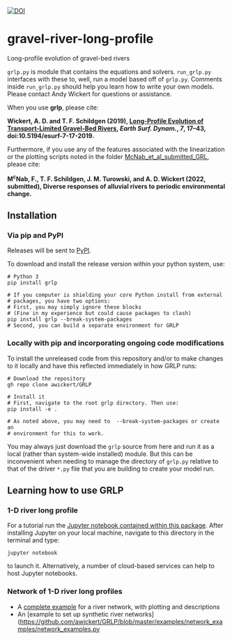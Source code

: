 [![DOI](https://zenodo.org/badge/DOI/10.5281/zenodo.6968526.svg)](https://doi.org/10.5281/zenodo.6968526)

# gravel-river-long-profile
Long-profile evolution of gravel-bed rivers

`grlp.py` is module that contains the equations and solvers. `run_grlp.py` interfaces with these to, well, run a model based off of `grlp.py`. Comments inside `run_grlp.py` should help you learn how to write your own models. Please contact Andy Wickert for questions or assistance.


When you use **grlp**, please cite:

**Wickert, A. D. and T. F. Schildgen (2019), [Long-Profile Evolution of Transport-Limited Gravel-Bed Rivers](https://www.earth-surf-dynam.net/7/17/2019/esurf-7-17-2019.html), *Earth Surf. Dynam.*, *7*, 17–43, doi:10.5194/esurf-7-17-2019.**

Furthermore, if you use any of the features associated with the linearization or the plotting scripts noted in the folder [McNab_et_al_submitted_GRL](https://github.com/MNiMORPH/GRLP/tree/master/examples/McNab_et_al_submitted_GRL), please cite:

**M<sup>c</sup>Nab, F., T. F. Schildgen, J. M. Turowski, and A. D. Wickert (2022, submitted), Diverse responses of alluvial rivers to periodic environmental change.**


## Installation

### Via pip and PyPI

Releases will be sent to [PyPI](https://pypi.org/project/GRLP/).

To download and install the release version within your python system, use:

```
# Python 3
pip install grlp

# If you computer is shielding your core Python install from external
# packages, you have two options:
# First, you may simply ignore these blocks
# (Fine in my experience but could cause packages to clash)
pip install grlp --break-system-packages
# Second, you can build a separate environment for GRLP
```

### Locally with pip and incorporating ongoing code modifications

To install the unreleased code from this repository and/or to make changes to it locally and have this reflected immediately in how GRLP runs:

```
# Download the repository
gh repo clone awickert/GRLP

# Install it
# First, navigate to the root grlp directory. Then use:
pip install -e .

# As noted above, you may need to  --break-system-packages or create an
# environment for this to work.
```

You may always just download the `grlp` source from here and run it as a local (rather than system-wide installed) module.
But this can be inconvenient when needing to manage the directory of `grlp.py` relative to that of the driver `*.py` file that you are building to create your model run.

## Learning how to use GRLP

### 1-D river long profile

For a tutorial run the [Jupyter notebook contained within this package](https://github.com/awickert/GRLP/blob/master/example_1d.ipynb).
After installing Jupyter on your local machine, navigate to this directory in the terminal and type:
```
jupyter notebook
```
to launch it. Alternatively, a number of cloud-based services can help to host Jupyter notebooks.

### Network of 1-D river long profiles

* A [complete example](examples/run_network_5_segments_2020.py) for a river network, with plotting and descriptions
* An [example to set up synthetic river networks](https://github.com/awickert/GRLP/blob/master/examples/network_examples/network_examples.py
